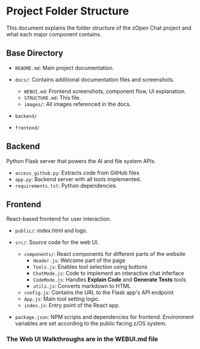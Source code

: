 # Project Folder Structure

This document explains the folder structure of the zOpen Chat project and what each major component contains.

## **Base Directory**
- `README.md`: Main project documentation.

- `docs/`: Contains additional documentation files and screenshots.
  - `WEBUI.md`: Frontend screenshots, component flow, UI explanation.
  - `STRUCTURE.md`: This file.
  - `images/`: All images referenced in the docs.

- `backend/`
- `frontend/`

## **Backend**
Python Flask server that powers the AI and file system APIs.
- `access_github.py`: Extracts code from GitHub files
- `app.py`: Backend server with all tools implemented.
- `requirements.txt`: Python dependencies.

## **Frontend**
React-based frontend for user interaction.
- `public/`: index.html and logo.

- `src/`: Source code for the web UI.
  - `components/`: React components for different parts of the website
    - `Header.js`: Welcome part of the page
    - `Tools.js`: Enables tool selection using buttons
    - `ChatMode.js`: Code to implement an interactive chat inferface
    - `CodeMode.js`: Handles **Explain Code** and **Generate Tests** tools
    - `utils.js`: Converts markdown to HTML
  - `config.js`: Contains the URL to the Flask app's API endpoint
  - `App.js`: Main tool setting logic.
  - `index.js`: Entry point of the React app.

- `package.json`: NPM scripts and dependencies for frontend. Environment variables are set according to the public facing z/OS system.

### The Web UI Walkthroughs are in the WEBUI.md file
